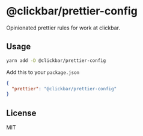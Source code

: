 # @clickbar/prettier-config

Opinionated prettier rules for work at clickbar.

## Usage

```sh
yarn add -D @clickbar/prettier-config
```

Add this to your `package.json`

```json
{
  "prettier": "@clickbar/prettier-config"
}
```

## License

MIT
